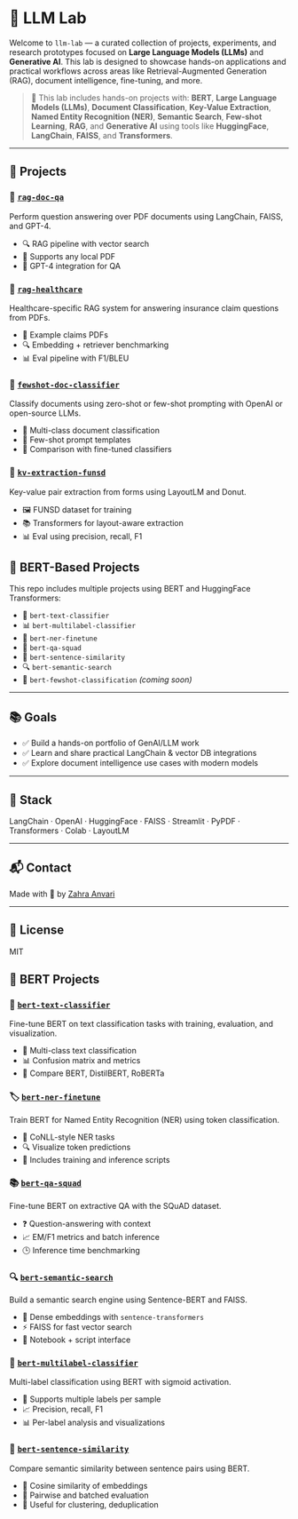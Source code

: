 # 🧪 LLM Lab

Welcome to `llm-lab` — a curated collection of projects, experiments, and research prototypes focused on **Large Language Models (LLMs)** and **Generative AI**. This lab is designed to showcase hands-on applications and practical workflows across areas like Retrieval-Augmented Generation (RAG), document intelligence, fine-tuning, and more.

> 🧠 This lab includes hands-on projects with:
> **BERT**, **Large Language Models (LLMs)**, **Document Classification**, **Key-Value Extraction**, **Named Entity Recognition (NER)**, **Semantic Search**, **Few-shot Learning**, **RAG**, and **Generative AI** using tools like **HuggingFace**, **LangChain**, **FAISS**, and **Transformers**.

---

## 🚀 Projects

### 📄 [`rag-doc-qa`](./rag-doc-qa)
Perform question answering over PDF documents using LangChain, FAISS, and GPT-4.
- 🔍 RAG pipeline with vector search
- 📄 Supports any local PDF
- 🤖 GPT-4 integration for QA

### 🏥 [`rag-healthcare`](./rag-healthcare)
Healthcare-specific RAG system for answering insurance claim questions from PDFs.
- 📑 Example claims PDFs
- 🔍 Embedding + retriever benchmarking
- 📊 Eval pipeline with F1/BLEU

### 🧷 [`fewshot-doc-classifier`](./fewshot-doc-classifier)
Classify documents using zero-shot or few-shot prompting with OpenAI or open-source LLMs.
- 🔢 Multi-class document classification
- 🧠 Few-shot prompt templates
- 🧪 Comparison with fine-tuned classifiers

### 🧾 [`kv-extraction-funsd`](./kv-extraction-funsd)
Key-value pair extraction from forms using LayoutLM and Donut.
- 🖼️ FUNSD dataset for training
- 📚 Transformers for layout-aware extraction
- 📊 Eval using precision, recall, F1

## 🧠 BERT-Based Projects
This repo includes multiple projects using BERT and HuggingFace Transformers:

- 🧾 `bert-text-classifier`
- 📊 `bert-multilabel-classifier`
- 🧠 `bert-ner-finetune`
- 💬 `bert-qa-squad`
- 🔗 `bert-sentence-similarity`
- 🔍 `bert-semantic-search`
- 🧪 `bert-fewshot-classification` *(coming soon)*

---

## 📚 Goals
- ✅ Build a hands-on portfolio of GenAI/LLM work
- ✅ Learn and share practical LangChain & vector DB integrations
- ✅ Explore document intelligence use cases with modern models

---

## 🔧 Stack
LangChain · OpenAI · HuggingFace · FAISS · Streamlit · PyPDF · Transformers · Colab · LayoutLM

---

## 📬 Contact
Made with 🧠 by [Zahra Anvari](https://github.com/zanvari)

---

## 📄 License
MIT


## 🧠 BERT Projects

### 📝 [`bert-text-classifier`](./bert-text-classifier)
Fine-tune BERT on text classification tasks with training, evaluation, and visualization.
- 🔢 Multi-class text classification
- 📊 Confusion matrix and metrics
- 🔁 Compare BERT, DistilBERT, RoBERTa

### 🏷️ [`bert-ner-finetune`](./bert-ner-finetune)
Train BERT for Named Entity Recognition (NER) using token classification.
- 🧾 CoNLL-style NER tasks
- 🔍 Visualize token predictions
- 🧪 Includes training and inference scripts

### 📚 [`bert-qa-squad`](./bert-qa-squad)
Fine-tune BERT on extractive QA with the SQuAD dataset.
- ❓ Question-answering with context
- 📈 EM/F1 metrics and batch inference
- 🕒 Inference time benchmarking

### 🔍 [`bert-semantic-search`](./bert-semantic-search)
Build a semantic search engine using Sentence-BERT and FAISS.
- 🧠 Dense embeddings with `sentence-transformers`
- ⚡ FAISS for fast vector search
- 📄 Notebook + script interface

### 🧷 [`bert-multilabel-classifier`](./bert-multilabel-classifier)
Multi-label classification using BERT with sigmoid activation.
- 🔢 Supports multiple labels per sample
- 📈 Precision, recall, F1
- 📊 Per-label analysis and visualizations

### 🧠 [`bert-sentence-similarity`](./bert-sentence-similarity)
Compare semantic similarity between sentence pairs using BERT.
- 🧪 Cosine similarity of embeddings
- 🔁 Pairwise and batched evaluation
- 🧠 Useful for clustering, deduplication
